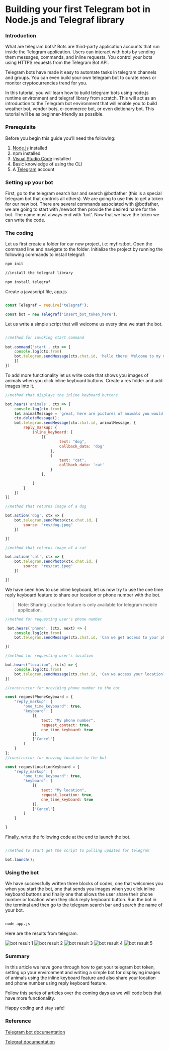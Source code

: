 
# Building your first Telegram bot in Node.js and Telegraf library 

### Introduction

What are telegram bots? Bots are third-party application accounts that run inside the Telegram application. Users can interact with bots by sending them messages, commands, and inline requests. You control your bots using HTTPS requests from the Telegram Bot API.

Telegram bots have made it easy to automate tasks in telegram channels and groups. You can even build your own telegram bot to curate news or monitor cryptocurrencies trend for you. 

In this tutorial, you will learn how to build telegram bots using node.js runtime environment and telegraf library from scratch. This will act as an introduction to the Telegram bot environment that will enable you to build weather bot, vendor bots, e-commerce bot, or even dictionary bot. This tutorial will be as beginner-friendly as possible.

### Prerequisite
Before you begin this guide you’ll need the following:

1. [Node.js](https://nodejs.org/en/download/) installed
2. npm installed
3. [Visual Studio Code](https://code.visualstudio.com/download) installed
4. Basic knowledge of using the CLI
5. A [Telegram](https://telegram.org/) account 

### Setting up your bot

First, go to the telegram search bar and search @botfather (this is a special telegram bot that controls all others). We are going to use this to get a token for our new bot. There are several commands associated with @botfather, we are going to start with /newbot then provide the desired name for the bot. The name must always end with 'bot'. Now that we have the token we can write the code.

### The coding
Let us first create a folder for our new project, i.e: myfirstbot. Open the command line and navigate to the folder. Initialize the project by running the following commands to install telegraf:

```bash
npm init

//install the telegraf library

npm install telegraf
```

Create a javascript file, app.js
 
```javascript

const Telegraf = require('telegraf');

const bot = new Telegraf('insert_bot_token_here');
```  

Let us write a simple script that will welcome us every time we start the bot.

```javascript

//method for invoking start command
 
bot.command('start', ctx => {
    console.log(ctx.from)
    bot.telegram.sendMessage(ctx.chat.id, 'hello there! Welcome to my new telegram bot.', {
    })
})
```

To add more functionality let us write code that shows you images of animals when you click inline keyboard buttons. Create a res folder and add images into it.

```javascript
//method that displays the inline keyboard buttons 

bot.hears('animals', ctx => {
    console.log(ctx.from)
    let animalMessage = `great, here are pictures of animals you would love`;
    ctx.deleteMessage();
    bot.telegram.sendMessage(ctx.chat.id, animalMessage, {
        reply_markup: {
            inline_keyboard: [
                [{
                        text: "dog",
                        callback_data: 'dog'
                    },
                    {
                        text: "cat",
                        callback_data: 'cat'
                    }
                ],

            ]
        }
    })
})

//method that returns image of a dog

bot.action('dog', ctx => {
    bot.telegram.sendPhoto(ctx.chat.id, {
        source: "res/dog.jpeg"
    })

})

//method that returns image of a cat 

bot.action('cat', ctx => {
    bot.telegram.sendPhoto(ctx.chat.id, {
        source: "res/cat.jpeg"
    })

})


```

We have seen how to use inline keyboard, let us now try to use the one time reply keyboard feature to share our location or phone number with the bot.

> Note: Sharing Location feature is only available for telegram mobile application.

```javascript 
//method for requesting user's phone number

 bot.hears('phone', (ctx, next) => {
    console.log(ctx.from)
    bot.telegram.sendMessage(ctx.chat.id, 'Can we get access to your phone number?', requestPhoneKeyboard);

})

//method for requesting user's location

bot.hears("location", (ctx) => {
    console.log(ctx.from)
    bot.telegram.sendMessage(ctx.chat.id, 'Can we access your location?', requestLocationKeyboard);
})

//constructor for providing phone number to the bot

const requestPhoneKeyboard = {
    "reply_markup": {
        "one_time_keyboard": true,
        "keyboard": [
            [{
                text: "My phone number",
                request_contact: true,
                one_time_keyboard: true
            }],
            ["Cancel"]
        ]
    }
};
//constructor for proving location to the bot

const requestLocationKeyboard = {
    "reply_markup": {
        "one_time_keyboard": true,
        "keyboard": [
            [{
                text: "My location",
                request_location: true,
                one_time_keyboard: true
            }],
            ["Cancel"]
        ]
    }

}
```

Finally, write the following code at the end to launch the bot.

```javascript

//method to start get the script to pulling updates for telegram 

bot.launch();

```

### Using the bot

We have successfully written three blocks of codes, one that welcomes you when you start the bot, one that sends you images when you click inline keyboard buttons and finally one that allows the user share their phone number or location when they click reply keyboard button. Run the bot in the terminal and then go to the telegram search bar and search the name of your bot.

```bash

node app.js

```

Here are the results from telegram.

![bot result 1](/engineering-education/telegram-bot-in-nodejs/image1.jpg)
![bot result 2](/engineering-education/telegram-bot-in-nodejs/image2.jpg)
![bot result 3](/engineering-education/telegram-bot-in-nodejs/image3.jpg)
![bot result 4](/engineering-education/telegram-bot-in-nodejs/image4.jpg)
![bot result 5](/engineering-education/telegram-bot-in-nodejs/image5.jpg)

### Summary

In this article we have gone through how to get your telegram bot token, setting up your environment and writing a simple bot for displaying images of animals using the inline keyboard feature and also share your location and phone number using reply keyboard feature.

Follow this series of articles over the coming days as we will code bots that have more functionality.

Happy coding and stay safe!

### Reference 

[Telegram bot documentation](https://core.telegram.org/bots)



[Telegraf documentation](https://telegraf.js.org/)




